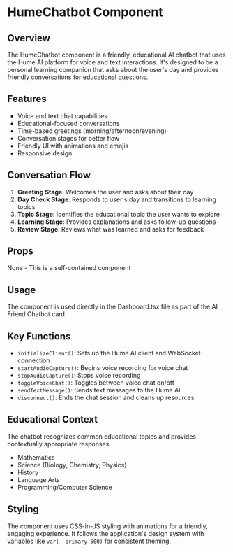 # HumeChatbot Component

## Overview
The HumeChatbot component is a friendly, educational AI chatbot that uses the Hume AI platform for voice and text interactions. It's designed to be a personal learning companion that asks about the user's day and provides friendly conversations for educational questions.

## Features
- Voice and text chat capabilities
- Educational-focused conversations
- Time-based greetings (morning/afternoon/evening)
- Conversation stages for better flow
- Friendly UI with animations and emojis
- Responsive design

## Conversation Flow
1. **Greeting Stage**: Welcomes the user and asks about their day
2. **Day Check Stage**: Responds to user's day and transitions to learning topics
3. **Topic Stage**: Identifies the educational topic the user wants to explore
4. **Learning Stage**: Provides explanations and asks follow-up questions
5. **Review Stage**: Reviews what was learned and asks for feedback

## Props
None - This is a self-contained component

## Usage
The component is used directly in the Dashboard.tsx file as part of the AI Friend Chatbot card.

## Key Functions
- `initializeClient()`: Sets up the Hume AI client and WebSocket connection
- `startAudioCapture()`: Begins voice recording for voice chat
- `stopAudioCapture()`: Stops voice recording
- `toggleVoiceChat()`: Toggles between voice chat on/off
- `sendTextMessage()`: Sends text messages to the Hume AI
- `disconnect()`: Ends the chat session and cleans up resources

## Educational Context
The chatbot recognizes common educational topics and provides contextually appropriate responses:
- Mathematics
- Science (Biology, Chemistry, Physics)
- History
- Language Arts
- Programming/Computer Science

## Styling
The component uses CSS-in-JS styling with animations for a friendly, engaging experience. It follows the application's design system with variables like `var(--primary-500)` for consistent theming.
